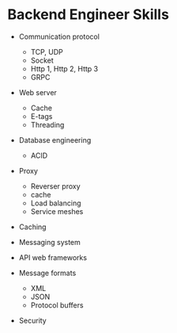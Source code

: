 # Backend Engineer Skills

- Communication protocol
    - TCP, UDP
    - Socket
    - Http 1, Http 2, Http 3
    - GRPC
    
- Web server
  - Cache
  - E-tags
  - Threading
  
- Database engineering
  - ACID
  
- Proxy
  - Reverser proxy
  - cache
  - Load balancing
  - Service meshes
  
- Caching
- Messaging system
- API web frameworks
- Message formats
  - XML
  - JSON
  - Protocol buffers
  
- Security
    